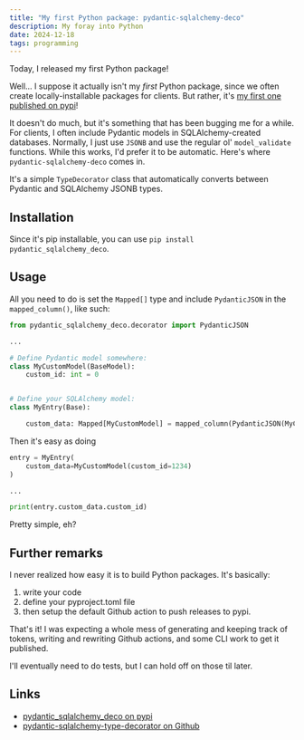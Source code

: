 ```yaml
---
title: "My first Python package: pydantic-sqlalchemy-deco"
description: My foray into Python
date: 2024-12-18
tags: programming
---
```


Today, I released my first Python package!

Well... I suppose it actually isn't my _first_ Python package, since we often create locally-installable packages for clients. But rather, it's [my first one published on pypi](https://pypi.org/project/pydantic-sqlalchemy-deco/)!

It doesn't do much, but it's something that has been bugging me for a while. For clients, I often include Pydantic models in SQLAlchemy-created databases. Normally, I just use `JSONB` and use the regular ol' `model_validate` functions. While this works, I'd prefer it to be automatic. Here's where `pydantic-sqlalchemy-deco` comes in.

It's a simple `TypeDecorator` class that automatically converts between Pydantic and SQLAlchemy JSONB types. 

## Installation

Since it's pip installable, you can use `pip install pydantic_sqlalchemy_deco`.

## Usage

All you need to do is set the `Mapped[]` type and include `PydanticJSON` in the `mapped_column()`, like such:

```python
from pydantic_sqlalchemy_deco.decorator import PydanticJSON

...

# Define Pydantic model somewhere:
class MyCustomModel(BaseModel):
    custom_id: int = 0


# Define your SQLAlchemy model:
class MyEntry(Base):

    custom_data: Mapped[MyCustomModel] = mapped_column(PydanticJSON(MyCustomModel))

```

Then it's easy as doing

```python
entry = MyEntry(
    custom_data=MyCustomModel(custom_id=1234)
)

...

print(entry.custom_data.custom_id)
```

Pretty simple, eh?

## Further remarks

I never realized how easy it is to build Python packages. It's basically:

1. write your code
2. define your pyproject.toml file
3. then setup the default Github action to push releases to pypi.

That's it! I was expecting a whole mess of generating and keeping track of tokens, writing and rewriting Github actions, and some CLI work to get it published. 

I'll eventually need to do tests, but I can hold off on those til later. 

## Links

- [pydantic_sqlalchemy_deco on pypi](https://pypi.org/project/pydantic-sqlalchemy-deco/)
- [pydantic-sqlalchemy-type-decorator on Github](https://github.com/kevinhikaruevans/pydantic-sqlalchemy-type-decorator)
